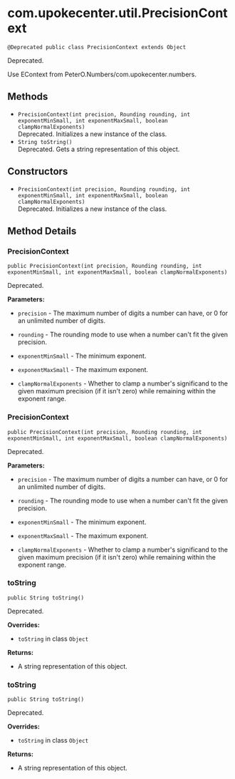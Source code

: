 # com.upokecenter.util.PrecisionContext

    @Deprecated public class PrecisionContext extends Object

<span class='deprecatedLabel'>Deprecated.</span>&nbsp;
<div class='block'><span class='deprecationComment'>Use EContext from PeterO.Numbers/com.upokecenter.numbers.</span></div>

## Methods

* `PrecisionContext(int precision,
                Rounding rounding,
                int exponentMinSmall,
                int exponentMaxSmall,
                boolean clampNormalExponents)`<br>
 Deprecated.  Initializes a new instance of the
 class.
* `String toString()`<br>
 Deprecated.  Gets a string representation of this object.

## Constructors

* `PrecisionContext(int precision,
                Rounding rounding,
                int exponentMinSmall,
                int exponentMaxSmall,
                boolean clampNormalExponents)`<br>
 Deprecated.  Initializes a new instance of the
 class.

## Method Details

### PrecisionContext
    public PrecisionContext(int precision, Rounding rounding, int exponentMinSmall, int exponentMaxSmall, boolean clampNormalExponents)
<span class='deprecatedLabel'>Deprecated.</span>&nbsp;

**Parameters:**

* <code>precision</code> - The maximum number of digits a number can have, or 0 for an
 unlimited number of digits.

* <code>rounding</code> - The rounding mode to use when a number can't fit the given
 precision.

* <code>exponentMinSmall</code> - The minimum exponent.

* <code>exponentMaxSmall</code> - The maximum exponent.

* <code>clampNormalExponents</code> - Whether to clamp a number's significand to the
 given maximum precision (if it isn't zero) while remaining within the
 exponent range.

### PrecisionContext
    public PrecisionContext(int precision, Rounding rounding, int exponentMinSmall, int exponentMaxSmall, boolean clampNormalExponents)
<span class='deprecatedLabel'>Deprecated.</span>&nbsp;

**Parameters:**

* <code>precision</code> - The maximum number of digits a number can have, or 0 for an
 unlimited number of digits.

* <code>rounding</code> - The rounding mode to use when a number can't fit the given
 precision.

* <code>exponentMinSmall</code> - The minimum exponent.

* <code>exponentMaxSmall</code> - The maximum exponent.

* <code>clampNormalExponents</code> - Whether to clamp a number's significand to the
 given maximum precision (if it isn't zero) while remaining within the
 exponent range.

### toString
    public String toString()
<span class='deprecatedLabel'>Deprecated.</span>&nbsp;

**Overrides:**

* <code>toString</code>&nbsp;in class&nbsp;<code>Object</code>

**Returns:**

* A string representation of this object.

### toString
    public String toString()
<span class='deprecatedLabel'>Deprecated.</span>&nbsp;

**Overrides:**

* <code>toString</code>&nbsp;in class&nbsp;<code>Object</code>

**Returns:**

* A string representation of this object.
